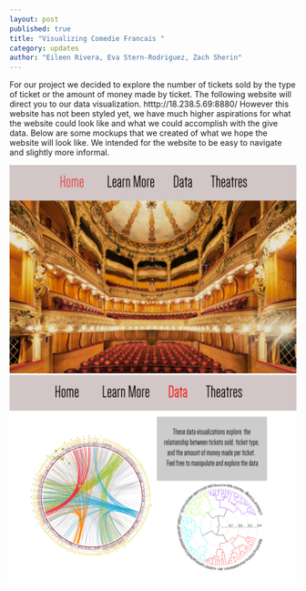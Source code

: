```yaml
---
layout: post
published: true
title: "Visualizing Comedie Francais "
category: updates
author: "Eileen Rivera, Eva Stern-Rodriguez, Zach Sherin"
---
```


For our project we decided to explore the number of tickets sold by the type of ticket or the amount of money made by ticket. The following website will direct you to our data visualization. htttp://18.238.5.69:8880/ However this website has not been styled yet, we have much higher aspirations for what the website could look like and what we could accomplish with the give data. Below are some mockups that we created of what we hope the website will look like. We intended for the website to be easy to navigate and slightly more informal. 

![Home Page](/assets/HomePage.jpg)
![Data.jpg](/assets/Data.jpg)

